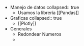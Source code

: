 - Manejo de datos
  collapsed:: true
	- Usamos la librería [[Pandas]]
- Graficas 
  collapsed:: true
	- [[Plotly]]
- Generales
	- Redondear Numeros
	-